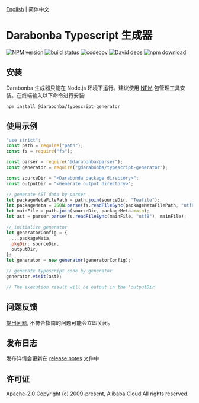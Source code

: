 [English](/README.md) | 简体中文

# Darabonba Typescript 生成器

[![NPM version][npm-image]][npm-url]
[![build status][travis-image]][travis-url]
[![codecov][cov-image]][cov-url]
[![David deps][david-image]][david-url]
[![npm download][download-image]][download-url]

[npm-image]: https://img.shields.io/npm/v/@darabonba/typescript-generator.svg?style=flat-square
[npm-url]: https://npmjs.org/package/@darabonba/typescript-generator
[travis-image]: https://img.shields.io/travis/aliyun/darabonba-typescript-generator.svg?style=flat-square
[travis-url]: https://travis-ci.org/aliyun/darabonba-typescript-generator
[cov-image]: https://codecov.io/gh/aliyun/darabonba-typescript-generator/branch/master/graph/badge.svg
[cov-url]: https://codecov.io/gh/aliyun/darabonba-typescript-generator
[david-image]: https://img.shields.io/david/aliyun/darabonba-typescript-generator.svg?style=flat-square
[david-url]: https://david-dm.org/aliyun/darabonba-typescript-generator
[download-image]: https://img.shields.io/npm/dm/@darabonba/typescript-generator.svg?style=flat-square
[download-url]: https://npmjs.org/package/@darabonba/typescript-generator

## 安装

Darabonba 生成器只能在 Node.js 环境下运行。建议使用 [NPM](https://www.npmjs.com/) 包管理工具安装。在终端输入以下命令进行安装:

```shell
npm install @darabonba/typescript-generator
```

## 使用示例

```js
"use strict";
const path = require("path");
const fs = require("fs");

const parser = require("@darabonba/parser");
const generator = require("@darabonba/typescript-generator");

const sourceDir = "<Darabonda package directory>";
const outputDir = "<Generate output directory>";

// generate AST data by parser
let packageMetaFilePath = path.join(sourceDir, "Teafile");
let packageMeta = JSON.parse(fs.readFileSync(packageMetaFilePath, "utf8"));
let mainFile = path.join(sourceDir, packageMeta.main);
let ast = parser.parse(fs.readFileSync(mainFile, "utf8"), mainFile);

// initialize generator
let generatorConfig = {
  ...packageMeta,
  pkgDir: sourceDir,
  outputDir,
};
let generator = new generator(generatorConfig);

// generate typescript code by generator
generator.visit(ast);

// The execution result will be output in the 'outputDir'
```

## 问题反馈

[提出问题](https://github.com/aliyun/darabonba-typescript-generator/issues/new/choose), 不符合指南的问题可能会立即关闭。

## 发布日志

发布详情会更新在 [release notes](/CHANGELOG.md) 文件中

## 许可证

[Apache-2.0](/LICENSE)
Copyright (c) 2009-present, Alibaba Cloud All rights reserved.
